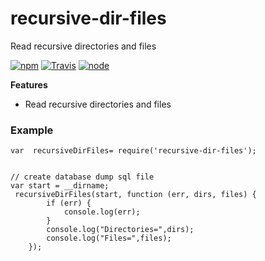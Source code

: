 # recursive-dir-files

Read recursive directories and files


[![npm](https://img.shields.io/npm/dm/recursive-dir-files.svg?style=flat-square)](https://www.npmjs.com/package/recursive-dir-files)
[![Travis](https://img.shields.io/travis/naval/recursive-dir-files.svg?style=flat-square)](https://travis-ci.org/naval/recursive-dir-files)
[![node](https://img.shields.io/node/v/recursive-dir-files.svg?style=flat-square)](https://nodejs.org/)

**Features**
- Read recursive directories and files


### Example

    var  recursiveDirFiles= require('recursive-dir-files');
    

    // create database dump sql file
    var start = __dirname;
     recursiveDirFiles(start, function (err, dirs, files) {
            if (err) {
                console.log(err);
            }
            console.log("Directories=",dirs);
            console.log("Files=",files);
        });

